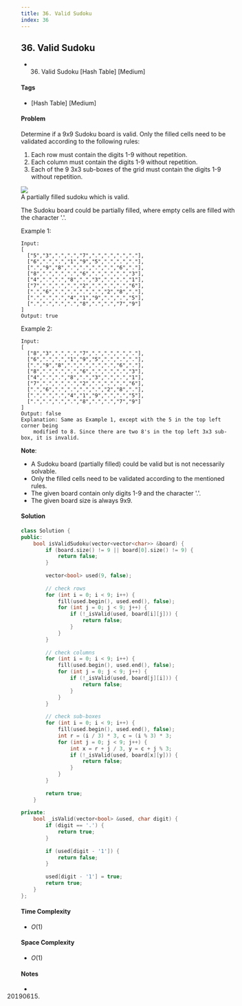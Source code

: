 ```yaml
---
title: 36. Valid Sudoku
index: 36
---
```


## 36. Valid Sudoku
- 36. Valid Sudoku [Hash Table] [Medium]

#### Tags
- [Hash Table] [Medium]

#### Problem
Determine if a 9x9 Sudoku board is valid. Only the filled cells need to be validated according to the following rules:

1. Each row must contain the digits 1-9 without repetition.
2. Each column must contain the digits 1-9 without repetition.
3. Each of the 9 3x3 sub-boxes of the grid must contain the digits 1-9 without repetition.

![](https://upload.wikimedia.org/wikipedia/commons/thumb/f/ff/Sudoku-by-L2G-20050714.svg/250px-Sudoku-by-L2G-20050714.svg.png)  
A partially filled sudoku which is valid.

The Sudoku board could be partially filled, where empty cells are filled with the character '.'.

Example 1:

    Input:
    [
      ["5","3",".",".","7",".",".",".","."],
      ["6",".",".","1","9","5",".",".","."],
      [".","9","8",".",".",".",".","6","."],
      ["8",".",".",".","6",".",".",".","3"],
      ["4",".",".","8",".","3",".",".","1"],
      ["7",".",".",".","2",".",".",".","6"],
      [".","6",".",".",".",".","2","8","."],
      [".",".",".","4","1","9",".",".","5"],
      [".",".",".",".","8",".",".","7","9"]
    ]
    Output: true

Example 2:

    Input:
    [
      ["8","3",".",".","7",".",".",".","."],
      ["6",".",".","1","9","5",".",".","."],
      [".","9","8",".",".",".",".","6","."],
      ["8",".",".",".","6",".",".",".","3"],
      ["4",".",".","8",".","3",".",".","1"],
      ["7",".",".",".","2",".",".",".","6"],
      [".","6",".",".",".",".","2","8","."],
      [".",".",".","4","1","9",".",".","5"],
      [".",".",".",".","8",".",".","7","9"]
    ]
    Output: false
    Explanation: Same as Example 1, except with the 5 in the top left corner being 
        modified to 8. Since there are two 8's in the top left 3x3 sub-box, it is invalid.

**Note**:

- A Sudoku board (partially filled) could be valid but is not necessarily solvable.
- Only the filled cells need to be validated according to the mentioned rules.
- The given board contain only digits 1-9 and the character '.'.
- The given board size is always 9x9.

#### Solution
``` C++
class Solution {
public:
    bool isValidSudoku(vector<vector<char>> &board) {
        if (board.size() != 9 || board[0].size() != 9) {
            return false;
        }
        
        vector<bool> used(9, false);
        
        // check rows
        for (int i = 0; i < 9; i++) {
            fill(used.begin(), used.end(), false);
            for (int j = 0; j < 9; j++) {
                if (!_isValid(used, board[i][j])) {
                    return false;
                }
            }
        }
        
        // check columns
        for (int i = 0; i < 9; i++) {
            fill(used.begin(), used.end(), false);
            for (int j = 0; j < 9; j++) {
                if (!_isValid(used, board[j][i])) {
                    return false;
                }
            }
        }
        
        // check sub-boxes
        for (int i = 0; i < 9; i++) {
            fill(used.begin(), used.end(), false);
            int r = (i / 3) * 3, c = (i % 3) * 3;
            for (int j = 0; j < 9; j++) {
                int x = r + j / 3, y = c + j % 3;
                if (!_isValid(used, board[x][y])) {
                    return false;
                }
            }
        }
        
        return true;
    }
    
private:
    bool _isValid(vector<bool> &used, char digit) {
        if (digit == '.') {
            return true;
        }
        
        if (used[digit - '1']) {
            return false;
        }
        
        used[digit - '1'] = true;
        return true;
    }
};
```

#### Time Complexity
- $O(1)$

#### Space Complexity
- $O(1)$

#### Notes
- 20190615.
